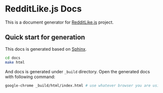 # RedditLike.js Docs

This is a document generator for [RedditLike.js](https://github.com/5yearsKim/RedditLike.js) project.



## Quick start for generation
This docs is generated based on [Sphinx](https://www.sphinx-doc.org/en/master/#get-started). 

```sh
cd docs
make html
```
And docs is generated under `_build` directory. Open the generated docs with following command:

```sh
google-chrome _build/html/index.html # use whatever browser you are using
```




